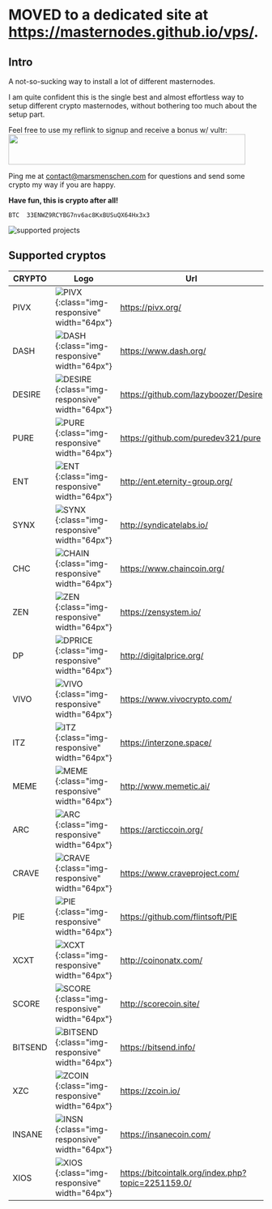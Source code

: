 # MOVED to a dedicated site at https://masternodes.github.io/vps/.

## Intro

A not-so-sucking way to install a lot of different masternodes. 

I am quite confident this is the single best and almost effortless way to setup different crypto masternodes, without bothering too much about the setup part. 

Feel free to use my reflink to signup and receive a bonus w/ vultr: <a href="https://www.vultr.com/?ref=6903922"><img src="https://www.vultr.com/media/banner_2.png" width="468" height="60"></a>


Ping me at contact@marsmenschen.com for questions and send some crypto my way if you are happy.

**Have fun, this is crypto after all!**
```
BTC  33ENWZ9RCYBG7nv6ac8KxBUSuQX64Hx3x3
```

![supported projects](/images/collage.jpg)

## Supported cryptos

| CRYPTO  | Logo | Url |
|--------|--------------|-----|
| PIVX |  ![PIVX](/assets/pivx.jpg){:class="img-responsive" width="64px"}  |  https://pivx.org/ |
| DASH |  ![DASH](/assets/dash.jpg){:class="img-responsive" width="64px"}  | https://www.dash.org/ |
| DESIRE |  ![DESIRE](/assets/desire.jpg){:class="img-responsive" width="64px"}  | https://github.com/lazyboozer/Desire  |
| PURE |  ![PURE](/assets/pure.jpg){:class="img-responsive" width="64px"}  | https://github.com/puredev321/pure    |
| ENT  |  ![ENT](/assets/ent.jpg){:class="img-responsive" width="64px"}  | http://ent.eternity-group.org/    |
| SYNX |  ![SYNX](/assets/synx.jpg){:class="img-responsive" width="64px"}  | http://syndicatelabs.io/  |
| CHC |  ![CHAIN](/assets/chain.jpg){:class="img-responsive" width="64px"}  | https://www.chaincoin.org/  |
| ZEN |  ![ZEN](/assets/zen.jpg){:class="img-responsive" width="64px"}  | https://zensystem.io/  |
| DP |  ![DPRICE](/assets/dprice.jpg){:class="img-responsive" width="64px"}  | http://digitalprice.org/  |
| VIVO |  ![VIVO](/assets/vivo.jpg){:class="img-responsive" width="64px"}  | https://www.vivocrypto.com/  |
| ITZ |  ![ITZ](/assets/itz.jpg){:class="img-responsive" width="64px"}  | https://interzone.space/  |
| MEME |  ![MEME](/assets/meme.jpg){:class="img-responsive" width="64px"}  | http://www.memetic.ai/  |
| ARC |  ![ARC](/assets/arc.jpg){:class="img-responsive" width="64px"}  | https://arcticcoin.org/  |
| CRAVE |  ![CRAVE](/assets/crave.jpg){:class="img-responsive" width="64px"}  | https://www.craveproject.com/  |
| PIE |  ![PIE](/assets/pie.jpg){:class="img-responsive" width="64px"}  | https://github.com/flintsoft/PIE  |
| XCXT |  ![XCXT](/assets/xcxt.jpg){:class="img-responsive" width="64px"}  | http://coinonatx.com/  |
| SCORE |  ![SCORE](/assets/score.jpg){:class="img-responsive" width="64px"}  | http://scorecoin.site/ |
| BITSEND |  ![BITSEND](/assets/bitsend.jpg){:class="img-responsive" width="64px"}  | https://bitsend.info/ |
| XZC |  ![ZCOIN](/assets/zcoin.jpg){:class="img-responsive" width="64px"}  | https://zcoin.io/ |
| INSANE |  ![INSN](/assets/insane.jpg){:class="img-responsive" width="64px"}  | https://insanecoin.com/ |
| XIOS | ![XIOS](/assets/xios.jpg){:class="img-responsive" width="64px"}  | https://bitcointalk.org/index.php?topic=2251159.0/ |
